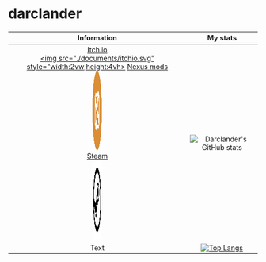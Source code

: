 # darclander
|**Information**|**My stats**|
|:---:|:---:|
| <div align="center"> [Itch.io](https://darclander.itch.io/) <br> <a href="https://darclander.itch.io/"><img src="./documents/itchio.svg" style="width:2vw;height:4vh></a> [Nexus mods](https://www.nexusmods.com/users/12659202) <br> <a href="https://www.nexusmods.com/users/12659202"><img src="./documents/nexus-mods.svg" style="width:2vw;height:4vh" alt="Nexus mods"></a> <br> [Steam](https://steamcommunity.com/id/darclander) <br> <a href="https://steamcommunity.com/id/darclander"><img src="./documents/steam.svg" style="width:2vw;height:4vh" alt="Steam account"></a> </div>| ![Darclander's GitHub stats](https://github-readme-stats.vercel.app/api?username=darclander&show_icons=true&theme=transparent&count_private=true&show=reviews,discussions_started,discussions_answered,prs_merged,prs_merged_percentage) |
| Text | [![Top Langs](https://github-readme-stats.vercel.app/api/top-langs/?username=darclander&theme=transparent&layout=pie)](https://github.com/anuraghazra/github-readme-stats) |



<!-- [![Top Langs](https://github-readme-stats.vercel.app/api/top-langs/?username=darclander)](https://github.com/darclander/github-readme-stats) -->

<!-- OLD STUFF -->
<!-- These ones show total commits instead use later in life like 2021 and forward &show_icons=true&include_all_commits=true& -->
<!-- <img align="center" alt="Darclander's Github Statis" src="https://github-readme-stats.cladnic.vercel.app/api?username=darclander&show_icons=true&hide_border=true&count_private=true&theme=dark" /> -->
<!-- <img align="center" src="https://github-readme-stats.cladnic.vercel.app/api/top-langs/?username=darclander&theme=dark&count_private=true" /> -->

